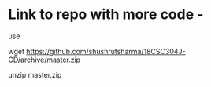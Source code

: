 # Link to repo with more code -

use 

wget https://github.com/shushrutsharma/18CSC304J-CD/archive/master.zip 

unzip master.zip
